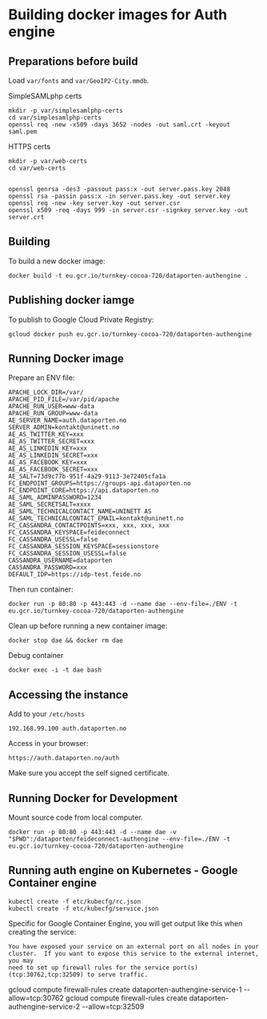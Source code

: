 # Building docker images for Auth engine




## Preparations before build


Load `var/fonts` and `var/GeoIP2-City.mmdb`.

SimpleSAMLphp certs

	mkdir -p var/simplesamlphp-certs
	cd var/simplesamlphp-certs
	openssl req -new -x509 -days 3652 -nodes -out saml.crt -keyout saml.pem

HTTPS certs

	mkdir -p var/web-certs
	cd var/web-certs


	openssl genrsa -des3 -passout pass:x -out server.pass.key 2048
	openssl rsa -passin pass:x -in server.pass.key -out server.key
	openssl req -new -key server.key -out server.csr
	openssl x509 -req -days 999 -in server.csr -signkey server.key -out server.crt

## Building


To build a new docker image:

	docker build -t eu.gcr.io/turnkey-cocoa-720/dataporten-authengine .

## Publishing docker iamge

To publish to Google Cloud Private Registry:

	gcloud docker push eu.gcr.io/turnkey-cocoa-720/dataporten-authengine




## Running Docker image

Prepare an ENV file:

	APACHE_LOCK_DIR=/var/
	APACHE_PID_FILE=/var/pid/apache
	APACHE_RUN_USER=www-data
	APACHE_RUN_GROUP=www-data
	AE_SERVER_NAME=auth.dataporten.no
	SERVER_ADMIN=kontakt@uninett.no
	AE_AS_TWITTER_KEY=xxx
	AE_AS_TWITTER_SECRET=xxx
	AE_AS_LINKEDIN_KEY=xxx
	AE_AS_LINKEDIN_SECRET=xxx
	AE_AS_FACEBOOK_KEY=xxx
	AE_AS_FACEBOOK_SECRET=xxx
	AE_SALT=73d9c77b-951f-4a29-9113-3e72405cfa1a
	FC_ENDPOINT_GROUPS=https://groups-api.dataporten.no
	FC_ENDPOINT_CORE=https://api.dataporten.no
	AE_SAML_ADMINPASSWORD=1234
	AE_SAML_SECRETSALT=xxxx
	AE_SAML_TECHNICALCONTACT_NAME=UNINETT AS
	AE_SAML_TECHNICALCONTACT_EMAIL=kontakt@uninett.no
	FC_CASSANDRA_CONTACTPOINTS=xxx, xxx, xxx, xxx
	FC_CASSANDRA_KEYSPACE=feideconnect
	FC_CASSANDRA_USESSL=false
	FC_CASSANDRA_SESSION_KEYSPACE=sessionstore
	FC_CASSANDRA_SESSION_USESSL=false
	CASSANDRA_USERNAME=dataporten
	CASSANDRA_PASSWORD=xxx
	DEFAULT_IDP=https://idp-test.feide.no

Then run container:

	docker run -p 80:80 -p 443:443 -d --name dae --env-file=./ENV -t eu.gcr.io/turnkey-cocoa-720/dataporten-authengine

Clean up before running a new container image:

	docker stop dae && docker rm dae

Debug container

	docker exec -i -t dae bash


## Accessing the instance

Add to your `/etc/hosts`

	192.168.99.100 auth.dataporten.no 

Access in your browser:

	https://auth.dataporten.no/auth

Make sure you accept the self signed certificate.



## Running Docker for Development

Mount source code from local computer.


	docker run -p 80:80 -p 443:443 -d --name dae -v "$PWD":/dataporten/feideconnect-authengine --env-file=./ENV -t eu.gcr.io/turnkey-cocoa-720/dataporten-authengine


## Running auth engine on Kubernetes - Google Container engine



	kubectl create -f etc/kubecfg/rc.json
	kubectl create -f etc/kubecfg/service.json

	
Specific for Google Container Engine, you will get output like this when creating the service:

	You have exposed your service on an external port on all nodes in your
	cluster.  If you want to expose this service to the external internet, you may
	need to set up firewall rules for the service port(s) (tcp:30762,tcp:32509) to serve traffic.


gcloud compute firewall-rules create dataporten-authengine-service-1 --allow=tcp:30762
gcloud compute firewall-rules create dataporten-authengine-service-2 --allow=tcp:32509





